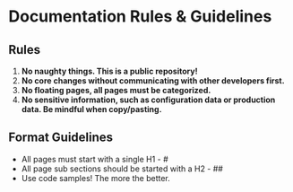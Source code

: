 # Documentation Rules & Guidelines

## Rules

1. **No naughty things. This is a public repository!**
1. **No core changes without communicating with other developers first.**
1. **No floating pages, all pages must be categorized.**
1. **No sensitive information, such as configuration data or production data. Be mindful when copy/pasting.**


## Format Guidelines

- All pages must start with a single H1 - #
- All page sub sections should be started with a H2 - ##
- Use code samples! The more the better.
